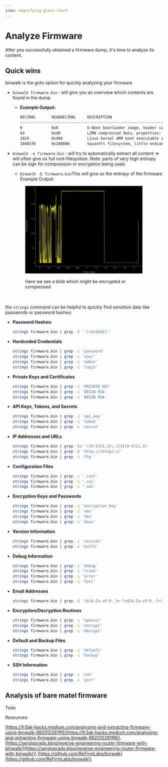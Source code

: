 ```yaml
---
icon: magnifying-glass-chart
---
```


# Analyze Firmware

After you successfully obtained a firmware dump, it's time to analyze its content.

## **Quick wins**

binwalk is the goto option for quickly analyzing your firmware

* `binwalk firmware.bin` : will give you an overview which contents are found in the dump
  *   **Example Output:**

      ```bash
      DECIMAL       HEXADECIMAL     DESCRIPTION
      --------------------------------------------------------------------------------
      0             0x0             U-Boot bootloader image, header size: 64 bytes, load address: 0x80800000, entry point: 0x80800000, CRC32: 0xFFFFFFFF
      64            0x40            LZMA compressed data, properties: 0x5D, dictionary size: 8388608 bytes, uncompressed size: 524288 bytes
      1024          0x400           Linux kernel ARM boot executable zImage (little-endian)
      1048576       0x100000        Squashfs filesystem, little endian, version 4.0, compression: lzma, size: 262144 bytes, 1198 inodes, blocksize: 131072 bytes, created: Mon Jan  1 00:00:00 2024
      ```
*   `binwalk -e firmware.bin` : will try to automatically extract all content => will often give us full root-filesystem. Note: parts of very high entropy can be sign for compression or encryption being used.

    * `binwalk -E firmware.bin`This will give us the entropy of the firmware Example Output:

    <figure><img src="../.gitbook/assets/image (47).png" alt="" width="375"><figcaption><p>Here we see a blob which might be encrypted or compressed<br><br><br></p></figcaption></figure>

the `strings` command can be helpful to quickly find sensitive data like passwords or password hashes:

*   **Password Hashes:**

    ```bash
    strings firmware.bin | grep -E ':[x$1$5$6]:'
    ```
*   **Hardcoded Credentials**

    ```bash
    strings firmware.bin | grep -i 'password'
    strings firmware.bin | grep -i 'user'
    strings firmware.bin | grep -i 'admin'
    strings firmware.bin | grep -i 'login'
    ```
*   **Private Keys and Certificates**

    ```bash
    strings firmware.bin | grep -i 'PRIVATE KEY'
    strings firmware.bin | grep -i 'BEGIN RSA'
    strings firmware.bin | grep -i 'BEGIN DSA'
    ```
*   **API Keys, Tokens, and Secrets**

    ```bash
    strings firmware.bin | grep -i 'api_key'
    strings firmware.bin | grep -i 'token'
    strings firmware.bin | grep -i 'secret'
    ```
*   **IP Addresses and URLs**

    ```bash
    strings firmware.bin | grep -Eo '([0-9]{1,3}\.){3}[0-9]{1,3}'
    strings firmware.bin | grep -E 'http://|https://'
    strings firmware.bin | grep -i 'ftp'
    ```
*   **Configuration Files**

    ```bash
    strings firmware.bin | grep -i '.conf'
    strings firmware.bin | grep -i '.ini'
    strings firmware.bin | grep -i '.xml'
    ```
*   **Encryption Keys and Passwords**

    ```bash
    strings firmware.bin | grep -i 'encryption_key'
    strings firmware.bin | grep -i 'aes'
    strings firmware.bin | grep -i 'des'
    strings firmware.bin | grep -i 'key='
    ```
*   **Version Information**

    ```bash
    strings firmware.bin | grep -i 'version'
    strings firmware.bin | grep -i 'build'
    ```
*   **Debug Information**

    ```bash
    strings firmware.bin | grep -i 'debug'
    strings firmware.bin | grep -i 'trace'
    strings firmware.bin | grep -i 'error'
    strings firmware.bin | grep -i 'fail'
    ```
*   **Email Addresses**

    ```bash
    strings firmware.bin | grep -E '\b[A-Za-z0-9._%+-]+@[A-Za-z0-9.-]+\.[A-Z|a-z]{2,}\b'
    ```
*   **Encryption/Decryption Routines**

    ```bash
    strings firmware.bin | grep -i 'openssl'
    strings firmware.bin | grep -i 'encrypt'
    strings firmware.bin | grep -i 'decrypt'
    ```
*   **Default and Backup Files**

    ```bash
    strings firmware.bin | grep -i 'default'
    strings firmware.bin | grep -i 'backup'
    ```
*   **SSH Information**

    ```bash
    strings firmware.bin | grep -i 'ssh'
    strings firmware.bin | grep -i 'port'
    ```

## Analysis of bare matel firmware

Todo

Resources:

[https://fr3ak-hacks.medium.com/analysing-and-extracting-firmware-using-binwalk-982012281ff6](https://fr3ak-hacks.medium.com/analysing-and-extracting-firmware-using-binwalk-982012281ff6)\
[https://sergioprado.blog/reverse-engineering-router-firmware-with-binwalk/](https://sergioprado.blog/reverse-engineering-router-firmware-with-binwalk/)\
[https://github.com/ReFirmLabs/binwalk](https://github.com/ReFirmLabs/binwalk)\
